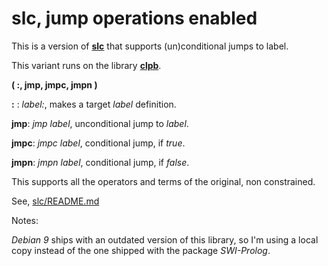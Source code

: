 # slc, jump operations enabled
This is a version of [**slc**](https://github.com/j2e2/slc) that supports (un)conditional jumps to label.

This variant runs on the library [**clpb**](http://www.swi-prolog.org/pldoc/man?section=clpb).

**( :, jmp, jmpc, jmpn )**

**:** : *label:*, makes a target *label* definition.

**jmp**: *jmp label*, unconditional jump to *label*.

**jmpc**: *jmpc label*, conditional jump, if *true*.

**jmpn**: *jmpn label*, conditional jump, if *false*.

This supports all the operators and terms of the original, non constrained.

See, [slc/README.md](https://github.com/j2e2/slc/blob/master/README.md)

Notes:
   
   *Debian 9* ships with an outdated version of this library, so I'm using a local copy instead of the one shipped with the package *SWI-Prolog*.
